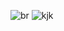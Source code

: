 ![br](https://github.com/lostpackets/selenium-ide-notes/assets/119964688/84e05315-504c-4525-86c8-6d6aebbfbebc)
![kjk](https://github.com/lostpackets/selenium-ide-notes/assets/119964688/286796db-ee3a-44c7-a427-b5c70516236f)
